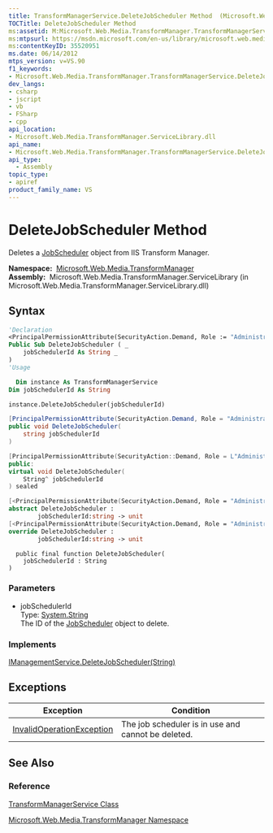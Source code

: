 ```yaml
---
title: TransformManagerService.DeleteJobScheduler Method  (Microsoft.Web.Media.TransformManager)
TOCTitle: DeleteJobScheduler Method
ms:assetid: M:Microsoft.Web.Media.TransformManager.TransformManagerService.DeleteJobScheduler(System.String)
ms:mtpsurl: https://msdn.microsoft.com/en-us/library/microsoft.web.media.transformmanager.transformmanagerservice.deletejobscheduler(v=VS.90)
ms:contentKeyID: 35520951
ms.date: 06/14/2012
mtps_version: v=VS.90
f1_keywords:
- Microsoft.Web.Media.TransformManager.TransformManagerService.DeleteJobScheduler
dev_langs:
- csharp
- jscript
- vb
- FSharp
- cpp
api_location:
- Microsoft.Web.Media.TransformManager.ServiceLibrary.dll
api_name:
- Microsoft.Web.Media.TransformManager.TransformManagerService.DeleteJobScheduler
api_type:
  - Assembly
topic_type:
- apiref
product_family_name: VS
---
```


# DeleteJobScheduler Method

Deletes a [JobScheduler](jobscheduler-class-microsoft-web-media-transformmanager.md) object from IIS Transform Manager.

**Namespace:**  [Microsoft.Web.Media.TransformManager](microsoft-web-media-transformmanager-namespace.md)  
**Assembly:**  Microsoft.Web.Media.TransformManager.ServiceLibrary (in Microsoft.Web.Media.TransformManager.ServiceLibrary.dll)

## Syntax

```vb
'Declaration
<PrincipalPermissionAttribute(SecurityAction.Demand, Role := "Administrators")> _
Public Sub DeleteJobScheduler ( _
    jobSchedulerId As String _
)
'Usage

  Dim instance As TransformManagerService
Dim jobSchedulerId As String

instance.DeleteJobScheduler(jobSchedulerId)
```

```csharp
[PrincipalPermissionAttribute(SecurityAction.Demand, Role = "Administrators")]
public void DeleteJobScheduler(
    string jobSchedulerId
)
```

```cpp
[PrincipalPermissionAttribute(SecurityAction::Demand, Role = L"Administrators")]
public:
virtual void DeleteJobScheduler(
    String^ jobSchedulerId
) sealed
```

``` fsharp
[<PrincipalPermissionAttribute(SecurityAction.Demand, Role = "Administrators")>]
abstract DeleteJobScheduler : 
        jobSchedulerId:string -> unit 
[<PrincipalPermissionAttribute(SecurityAction.Demand, Role = "Administrators")>]
override DeleteJobScheduler : 
        jobSchedulerId:string -> unit 
```

```jscript
  public final function DeleteJobScheduler(
    jobSchedulerId : String
)
```

### Parameters

  - jobSchedulerId  
    Type: [System.String](https://msdn.microsoft.com/library/s1wwdcbf)  
    The ID of the [JobScheduler](jobscheduler-class-microsoft-web-media-transformmanager.md) object to delete.  

### Implements

[IManagementService.DeleteJobScheduler(String)](imanagementservice-deletejobscheduler-method-microsoft-web-media-transformmanager.md)  

## Exceptions

|Exception|Condition|
|--- |--- |
|[InvalidOperationException](https://msdn.microsoft.com/library/2asft85a)|The job scheduler is in use and cannot be deleted.|

## See Also

### Reference

[TransformManagerService Class](transformmanagerservice-class-microsoft-web-media-transformmanager.md)

[Microsoft.Web.Media.TransformManager Namespace](microsoft-web-media-transformmanager-namespace.md)

